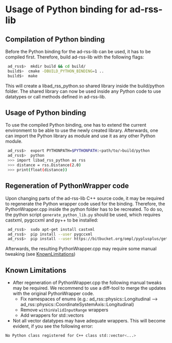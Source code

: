 # Usage of Python binding for ad-rss-lib

## Compilation of Python binding
Before the Python binding for the ad-rss-lib can be used, it has to be compiled
first. Therefore, build ad-rss-lib with the following flags:
```bash
 ad_rss$>  mkdir build && cd build/
 build$>  cmake -DBUILD_PYTHON_BINDING=1 ..
 build$>  make
```

This will create a libad_rss_python.so shared library inside the build/python
folder. The shared library can now be used inside any Python code to use
datatypes or call methods defined in ad-rss-lib.

## Usage of Python binding
To use the compiled Python binding, one has to extend the current environment
to be able to use the newly created library. Afterwards, one can import the
Python library as module and use it as any other Python module.
```bash
 ad_rss$>  export PYTHONPATH=$PYTHONPATH:<path/to/>build/python
 ad_rss$>  python
 >>> import libad_rss_python as rss
 >>> distance = rss.Distance(2.0)
 >>> print(float(distance))
```

## Regeneration of PythonWrapper code
Upon changing parts of the ad-rss-lib C++ source code, it may be required to
regenerate the Python wrapper code used for the binding. Therefore, the
PythonWrapper.cpp inside the python folder has to be recreated. To do so, the
python script `generate_python_lib.py` should be used, which requires castxml,
pygccxml and py++ to be installed:
```bash
 ad_rss$>  sudo apt-get install castxml
 ad_rss$>  pip install --user pygccxml
 ad_rss$>  pip install --user https://bitbucket.org/ompl/pyplusplus/get/1.8.1.zip
```

Afterwards, the resulting PythonWrapper.cpp may require some manual tweaking
(see [KnownLimitations](#known-limitations))

## Known Limitations
* After regeneration of PythonWrapper.cpp the following manual tweaks may be
required. We recommend to use a diff-tool to merge the updates with the
original PythonWrapper code.
  - Fix namespaces of enums (e.g.: ad_rss::physics::Longitudinal --> ad_rss::physics::CoordinateSystemAxis::Longitudinal)
  - Remove `withinValidInputRange` wrappers
  - Add wrappers for std::vectors
* Not all vector datatypes may have adequate wrappers. This will become
evident, if you see the following error:
```bash
No Python class registered for C++ class std::vector<...>
```
